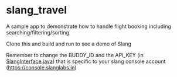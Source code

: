 # slang_travel
A sample app to demonstrate how to handle flight booking including searching/filtering/sorting

Clone this and build and run to see a demo of Slang

Remember to change the BUDDY_ID and the API_KEY (in [SlangInterface.java](https://github.com/SlangLabs/slang_travel/blob/master/app/src/main/java/in/slanglabs/slangtravel/SlangInterface.java#L32))  that is specific to your slang console account (https://console.slanglabs.in)
